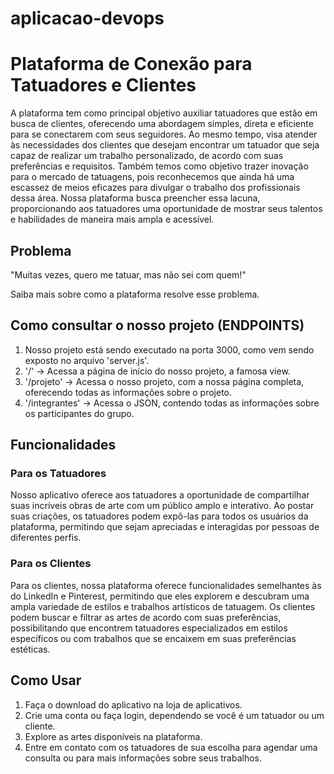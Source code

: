 # aplicacao-devops

# Plataforma de Conexão para Tatuadores e Clientes

A plataforma tem como principal objetivo auxiliar tatuadores que estão em busca de clientes, oferecendo uma abordagem simples, direta e eficiente para se conectarem com seus seguidores. Ao mesmo tempo, visa atender às necessidades dos clientes que desejam encontrar um tatuador que seja capaz de realizar um trabalho personalizado, de acordo com suas preferências e requisitos. Também temos como objetivo trazer inovação para o mercado de tatuagens, pois reconhecemos que ainda há uma escassez de meios eficazes para divulgar o trabalho dos profissionais dessa área. Nossa plataforma busca preencher essa lacuna, proporcionando aos tatuadores uma oportunidade de mostrar seus talentos e habilidades de maneira mais ampla e acessível.

## Problema

"Muitas vezes, quero me tatuar, mas não sei com quem!"

Saiba mais sobre como a plataforma resolve esse problema.

## Como consultar o nosso projeto (ENDPOINTS)

1. Nosso projeto está sendo executado na porta 3000, como vem sendo exposto no arquivo 'server.js'.
2. '/' -> Acessa a página de início do nosso projeto, a famosa view.
3. '/projeto' -> Acessa o nosso projeto, com a nossa página completa, oferecendo todas as informações sobre o projeto.
4. '/integrantes' -> Acessa o JSON, contendo todas as informações sobre os participantes do grupo.

## Funcionalidades

### Para os Tatuadores

Nosso aplicativo oferece aos tatuadores a oportunidade de compartilhar suas incríveis obras de arte com um público amplo e interativo. Ao postar suas criações, os tatuadores podem expô-las para todos os usuários da plataforma, permitindo que sejam apreciadas e interagidas por pessoas de diferentes perfis.

### Para os Clientes

Para os clientes, nossa plataforma oferece funcionalidades semelhantes às do LinkedIn e Pinterest, permitindo que eles explorem e descubram uma ampla variedade de estilos e trabalhos artísticos de tatuagem. Os clientes podem buscar e filtrar as artes de acordo com suas preferências, possibilitando que encontrem tatuadores especializados em estilos específicos ou com trabalhos que se encaixem em suas preferências estéticas.

## Como Usar

1. Faça o download do aplicativo na loja de aplicativos.
2. Crie uma conta ou faça login, dependendo se você é um tatuador ou um cliente.
3. Explore as artes disponíveis na plataforma.
4. Entre em contato com os tatuadores de sua escolha para agendar uma consulta ou para mais informações sobre seus trabalhos.

